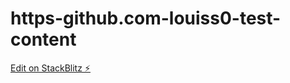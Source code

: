 # https-github.com-louiss0-test-content

[Edit on StackBlitz ⚡️](https://stackblitz.com/edit/rxjs-mjxffd)